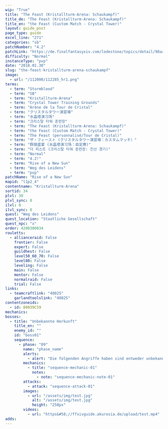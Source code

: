 ```yaml
---
wip: "True"
title: "The Feast (Kristallturm-Arena: Schaukampf)"
title_de: "The Feast (Kristallturm-Arena: Schaukampf)"
title_en: "the Feast (Custom Match - Crystal Tower)"
layout: guide_post
page_type: guide
excel_line: "271"
categories: "sb"
patchNumber: "4.2"
patchLink: "https://de.finalfantasyxiv.com/lodestone/topics/detail/98aa5226f5740b47522c48214728f76390a63325"
difficulty: "Normal"
instanceType: "pvp"
date: "2018.01.30"
slug: "the-feast-kristallturm-arena-schaukampf"
image:
  - url: "/112000/112285_hr1.png"
terms:
  - term: "Stormblood"
  - term: "SB"
  - term: "Kristallturm-Arena"
  - term: "Crystal Tower Training Grounds"
  - term: "Arène de la Tour de Cristal"
  - term: "クリスタルタワー演習場"
  - term: "水晶塔演习场"
  - term: "크리스탈 타워 훈련장"
  - term: "The Feast (Kristallturm-Arena: Schaukampf)"
  - term: "the Feast (Custom Match - Crystal Tower)"
  - term: "The Feast (personnalisé/Tour de Cristal)"
  - term: "ザ・フィースト (クリスタルタワー演習場：カスタムマッチ）"
  - term: "群狼盛宴 (水晶塔演习场：自定赛)"
  - term: "더 피스트 (크리스탈 타워 훈련장: 친선 경기)"
  - term: "Normal"
  - term: "4.2!"
  - term: "Rise of a New Sun"
  - term: "Weg des Leidens"
  - term: "pvp"
patchName: "Rise of a New Sun"
mapid: "l1p2_4"
contentname: "Kristallturm-Arena"
sortid: 34
plvl: 30
plvl_sync: 0
ilvl: 0
ilvl_sync: 0
quest: "Weg des Leidens"
quest_location: "Staatliche Gesellschaft"
quest_npc: "x"
order: 4200300034
rouletts:
  - allianceraid: False
    frontier: False
    expert: False
    guildhest: False
    level50_60_70: False
    level80: False
    leveling: False
    main: False
    mentor: False
    normalraid: False
    trial: False
links:
  - teamcraftlink: "40025"
    garlandtoolslink: "40025"
contentzoneids:
  - id: 80039C59
mechanics:
bosses:
  - title: "Unbekannte Herkunft"
    title_en: ""
    enemy_id: ""
    id: "boss01"
    sequence:
      - phase: "09"
        name: "phase_name"
        alerts:
          - alert: "Die folgenden Angriffe haben sind entweder unbekannt oder haben keine klare Herkunft"
        mechanics:
          - title: "sequence-mechanic-01"
            notes:
              - note: "sequence-mechanic-note-01"
        attacks:
          - attack: "sequence-attack-01"
        images:
          - url: "/assets/img/test.jpg"
            alt: "/assets/img/test.jpg"
            height: "250px"
        videos:
          - url: "https&#58;//ffxivguide.akurosia.de/upload/test.mp4"
adds:
---
```

